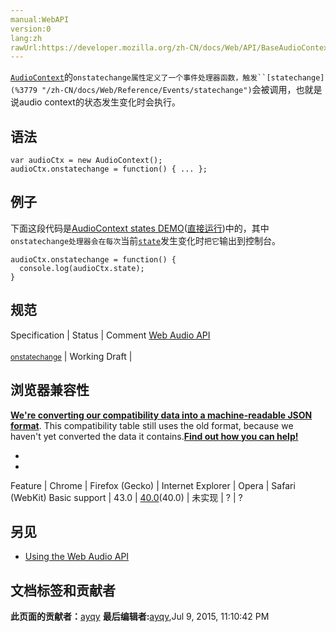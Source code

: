 ```yaml
---
manual:WebAPI
version:0
lang:zh
rawUrl:https://developer.mozilla.org/zh-CN/docs/Web/API/BaseAudioContext/onstatechange
---
```






[`AudioContext`](%2544 "AudioContext接口表示由音频模块连接而成的音频处理图，每个模块对应一个AudioNode。AudioContext可以控制它所包含的节点的创建，以及音频处理、解码操作的执行。做任何事情之前都要先创建AudioContext对象，因为一切都发生在这个环境之中。")的`onstatechange属性定义了一个事件处理器函数，触发``[statechange](%3779 "/zh-CN/docs/Web/Reference/Events/statechange")`会被调用，也就是说audio context的状态发生变化时会执行。



## 语法<a name="语法"></a>

```
var audioCtx = new AudioContext();
audioCtx.onstatechange = function() { ... };
```

## 例子<a name="例子"></a>


下面这段代码是[AudioContext states DEMO](%14204 "")([直接运行](%14205 ""))中的，其中`onstatechange处理器会在每次`当前[`state`](%22876 "此页面仍未被本地化, 期待您的翻译!")发生变化时`把它`输出到控制台。


```
audioCtx.onstatechange = function() {
  console.log(audioCtx.state);
}
```

## 规范<a name="规范"></a>
Specification | Status | Comment 
[Web Audio API<br></br><small>onstatechange</small>](%22877 "") | Working Draft |  


## 浏览器兼容性<a name="浏览器兼容性"></a>


**[We&#39;re converting our compatibility data into a machine-readable JSON format](%3344 "")**. This compatibility table still uses the old format, because we haven&#39;t yet converted the data it contains.**[Find out how you can help!](%3392 "")**


* 
* 
Feature | Chrome | Firefox (Gecko) | Internet Explorer | Opera | Safari (WebKit) 
Basic support | 43.0 | [40.0](%3469 "Released on 2015-08-11.")(40.0) | 未实现 | ? | ? 





## 另见<a name="另见"></a>

* [Using the Web Audio API](%3811 "")



## 文档标签和贡献者
**此页面的贡献者：**[ayqy](%3814 "")
**最后编辑者:**[ayqy](%3814 ""),<time>Jul 9, 2015, 11:10:42 PM</time>


